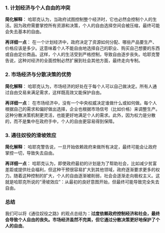 ### 1. **计划经济与个人自由的冲突**

**简化解释**：
哈耶克认为，当政府试图控制整个经济时，它也必然会控制个人的生活。因为政府需要掌控所有资源和决策，个人的自由选择空间会被压缩，最终可能会失去基本的自由。

**再详细一点**：
在一个计划经济中，政府决定了资源如何分配、哪些产品要生产、价格应该是多少。这意味着个人不能自由地选择自己的职业、购买自己想要的东西或自由定价商品。这样，个人的生活受到严格控制，导致自由逐步丧失。哈耶克警告说，这种对经济的全面控制必然扩展到社会其他方面，最终走向专制。

### 2. **市场经济与分散决策的优势**

**简化解释**：
哈耶克认为，市场经济的好处在于每个人可以自己做决定。所有人通过自由交易来满足需求，这样既高效又能保护自由。

**再详细一点**：
在市场经济中，没有一个中央权威决定谁做什么或如何做。每个人根据自己的需求和偏好做出选择，企业也根据市场信号（比如价格）来调整生产。这种分散决策机制更灵活，也能更好地满足个人的需求。此外，因为权力是分散的，而不是集中在政府手中，个人的自由更容易得到保障。

### 3. **通往奴役的滑坡效应**

**简化解释**：
哈耶克警告说，一旦开始依赖政府来做所有决定，最终可能会让政府掌控一切，导致失去自由。

**再详细一点**：
哈耶克认为，即使政府最初的计划是为了帮助社会，比如减少贫富差距或提供社会福利，但这种干预很容易扩大到其他领域，政府逐渐要求更多的权力。随着这种控制的扩大，个人的自由逐渐被削弱，社会会逐渐走向极权主义。这就是哈耶克所说的“滑坡效应”：从最初的良好意图开始，但最终可能导致完全失去自由。

### 总结

我们可以将《通往奴役之路》的观点总结为：**过度依赖政府控制经济和社会，最终会导致个人自由的丧失。市场经济虽然不完美，但它通过分散决策更好地保护了个人的自由**。
